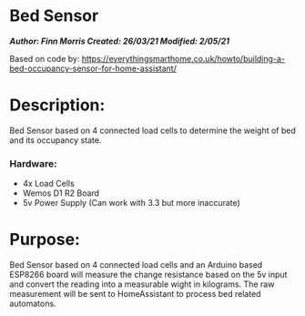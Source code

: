 
# Bed Sensor
***Author: Finn Morris
Created: 26/03/21
Modified: 2/05/21***

Based on code by: https://everythingsmarthome.co.uk/howto/building-a-bed-occupancy-sensor-for-home-assistant/


# Description:
Bed Sensor based on 4 connected load cells to determine the weight of bed and its occupancy state.

### Hardware: 
- 4x Load Cells
- Wemos D1 R2 Board
- 5v Power Supply (Can work with 3.3 but more inaccurate)
 
# Purpose:
Bed Sensor based on 4 connected load cells and an Arduino based ESP8266 board will measure the change resistance based on the 5v input and convert the reading into a measurable wight in kilograms. The raw measurement will be sent to HomeAssistant to process bed related automatons. 
